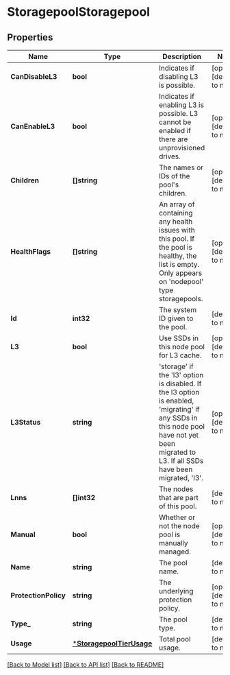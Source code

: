 # StoragepoolStoragepool

## Properties
Name | Type | Description | Notes
------------ | ------------- | ------------- | -------------
**CanDisableL3** | **bool** | Indicates if disabling L3 is possible. | [optional] [default to null]
**CanEnableL3** | **bool** | Indicates if enabling L3 is possible. L3 cannot be enabled if there are unprovisioned drives. | [optional] [default to null]
**Children** | **[]string** | The names or IDs of the pool&#39;s children. | [optional] [default to null]
**HealthFlags** | **[]string** | An array of containing any health issues with this pool.  If the pool is healthy, the list is empty.  Only appears on &#39;nodepool&#39; type storagepools. | [optional] [default to null]
**Id** | **int32** | The system ID given to the pool. | [default to null]
**L3** | **bool** | Use SSDs in this node pool for L3 cache. | [optional] [default to null]
**L3Status** | **string** | &#39;storage&#39; if the &#39;l3&#39; option is disabled. If the l3 option is enabled, &#39;migrating&#39; if any SSDs in this node pool have not yet been migrated to L3. If all SSDs have been migrated, &#39;l3&#39;. | [optional] [default to null]
**Lnns** | **[]int32** | The nodes that are part of this pool. | [default to null]
**Manual** | **bool** | Whether or not the node pool is manually managed. | [optional] [default to null]
**Name** | **string** | The pool name. | [default to null]
**ProtectionPolicy** | **string** | The underlying protection policy. | [optional] [default to null]
**Type_** | **string** | The pool type. | [default to null]
**Usage** | [***StoragepoolTierUsage**](StoragepoolTierUsage.md) | Total pool usage. | [default to null]

[[Back to Model list]](../README.md#documentation-for-models) [[Back to API list]](../README.md#documentation-for-api-endpoints) [[Back to README]](../README.md)



